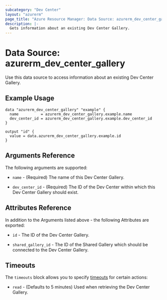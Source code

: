 ```yaml
---
subcategory: "Dev Center"
layout: "azurerm"
page_title: "Azure Resource Manager: Data Source: azurerm_dev_center_gallery"
description: |-
  Gets information about an existing Dev Center Gallery.
---
```


# Data Source: azurerm_dev_center_gallery

Use this data source to access information about an existing Dev Center Gallery.

## Example Usage

```hcl
data "azurerm_dev_center_gallery" "example" {
  name          = azurerm_dev_center_gallery.example.name
  dev_center_id = azurerm_dev_center_gallery.example.dev_center_id
}

output "id" {
  value = data.azurerm_dev_center_gallery.example.id
}
```

## Arguments Reference

The following arguments are supported:

* `name` - (Required) The name of this Dev Center Gallery.

* `dev_center_id` - (Required) The ID of the Dev Center within which this Dev Center Gallery should exist.

## Attributes Reference

In addition to the Arguments listed above - the following Attributes are exported:

* `id` - The ID of the Dev Center Gallery.

* `shared_gallery_id` - The ID of the Shared Gallery which should be connected to the Dev Center Gallery.

## Timeouts

The `timeouts` block allows you to specify [timeouts](https://www.terraform.io/language/resources/syntax#operation-timeouts) for certain actions:

* `read` - (Defaults to 5 minutes) Used when retrieving the Dev Center Gallery.
